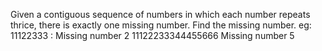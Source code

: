 Given a contiguous sequence of numbers in which each number repeats thrice, there is exactly one missing number. Find the missing number.
eg: 11122333 : Missing number 2
11122233344455666 Missing number 5
